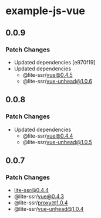 # example-js-vue

## 0.0.9

### Patch Changes

- Updated dependencies [e970f19]
- Updated dependencies
  - @lite-ssr/vue@0.4.5
  - @lite-ssr/vue-unhead@1.0.6

## 0.0.8

### Patch Changes

- Updated dependencies
  - @lite-ssr/vue@0.4.4
  - @lite-ssr/vue-unhead@1.0.5

## 0.0.7

### Patch Changes

- lite-ssr@0.4.4
- @lite-ssr/vue@0.4.3
- @lite-ssr/proxy@1.0.4
- @lite-ssr/vue-unhead@1.0.4
